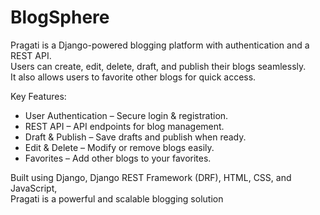 # BlogSphere
Pragati is a Django-powered blogging platform with authentication and a REST API.  
Users can create, edit, delete, draft, and publish their blogs seamlessly.  
It also allows users to favorite other blogs for quick access.  

Key Features:  
- User Authentication – Secure login & registration.  
- REST API – API endpoints for blog management.  
- Draft & Publish – Save drafts and publish when ready.  
- Edit & Delete – Modify or remove blogs easily.  
- Favorites – Add other blogs to your favorites.  

Built using Django, Django REST Framework (DRF), HTML, CSS, and JavaScript,  
Pragati is a powerful and scalable blogging solution
